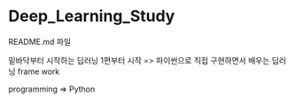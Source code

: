 # Deep_Learning_Study

README.md 파일 

밑바닥부터 시작하는 딥러닝 1편부터 시작 => 파이썬으로 직접 구현하면서 배우는 딥러닝 frame work

programming => Python

